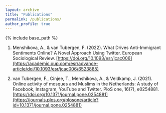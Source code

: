 ```yaml
---
layout: archive
title: "Publications"
permalink: /publications/
author_profile: true
---
```


{% include base_path %}

1. Menshikova, A., & van Tubergen, F. (2022). What Drives Anti-Immigrant Sentiments Online? A Novel Approach Using Twitter. European Sociological Review.
[https://doi.org/10.1093/esr/jcac006](https://academic.oup.com/esr/advance-article/doi/10.1093/esr/jcac006/6523885)

2. van Tubergen, F., Cinjee, T., Menshikova, A., & Veldkamp, J. (2021). Online activity of mosques and Muslims in the Netherlands: A study of Facebook, Instagram, YouTube and Twitter. PloS one, 16(7), e0254881.
[https://doi.org/10.1371/journal.pone.0254881](https://journals.plos.org/plosone/article?id=10.1371/journal.pone.0254881)

